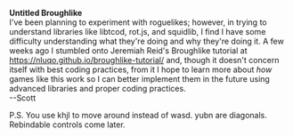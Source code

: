 **Untitled Broughlike**  
I've been planning to experiment with roguelikes; however, in trying to understand libraries like libtcod, rot.js, and squidlib, I find I have some difficulty understanding what they're doing and why they're doing it. A few weeks ago I stumbled onto Jeremiah Reid's Broughlike tutorial at https://nluqo.github.io/broughlike-tutorial/ and, though it doesn't concern itself with best coding practices, from it I hope to learn more about *how* games like this work so I can better implement them in the future using advanced libraries and proper coding practices.  
--Scott  

P.S. You use khjl to move around instead of wasd. yubn are diagonals. Rebindable controls come later.  